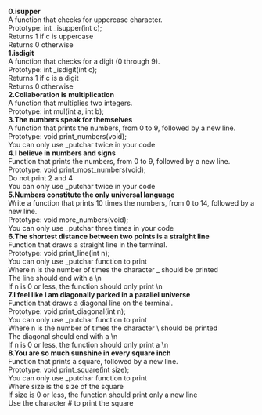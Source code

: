 **0.isupper** <br/>
A function that checks for uppercase character.<br/>
Prototype: int _isupper(int c);<br/>
Returns 1 if c is uppercase<br/>
Returns 0 otherwise<br/>
**1.isdigit**<br/>
A function that checks for a digit (0 through 9).<br/>
Prototype: int _isdigit(int c);<br/>
Returns 1 if c is a digit<br/>
Returns 0 otherwise<br/>
**2.Collaboration is multiplication**<br/>
A function that multiplies two integers.<br/>
Prototype: int mul(int a, int b);<br/>
**3.The numbers speak for themselves**<br/>
A function that prints the numbers, from 0 to 9, followed by a new line.<br/>
Prototype: void print_numbers(void);<br/>
You can only use _putchar twice in your code<br/>
**4.I believe in numbers and signs** <br/>
Function that prints the numbers, from 0 to 9, followed by a new line.<br/>
Prototype: void print_most_numbers(void);<br/>
Do not print 2 and 4<br/>
You can only use _putchar twice in your code<br/>
**5.Numbers constitute the only universal language** <br/>
Write a function that prints 10 times the numbers, from 0 to 14, followed by a new line.<br/>
Prototype: void more_numbers(void);<br/>
You can only use _putchar three times in your code<br/>
**6.The shortest distance between two points is a straight line** <br/>
Function that draws a straight line in the terminal.<br/>
Prototype: void print_line(int n);<br/>
You can only use _putchar function to print<br/>
Where n is the number of times the character _ should be printed<br/>
The line should end with a \n<br/>
If n is 0 or less, the function should only print \n<br/>
**7.I feel like I am diagonally parked in a parallel universe** <br/>
Function that draws a diagonal line on the terminal.<br/>
Prototype: void print_diagonal(int n);<br/>
You can only use _putchar function to print<br/>
Where n is the number of times the character \ should be printed<br/>
The diagonal should end with a \n<br/>
If n is 0 or less, the function should only print a \n<br/>
**8.You are so much sunshine in every square inch**<br/>
Function that prints a square, followed by a new line.<br/>
Prototype: void print_square(int size);<br/>
You can only use _putchar function to print<br/>
Where size is the size of the square<br/>
If size is 0 or less, the function should print only a new line<br/>
Use the character # to print the square<br/>
